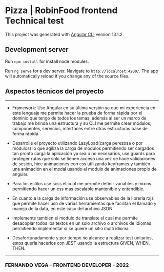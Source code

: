 # Pizza | RobinFood frontend Technical test

This project was generated with [Angular CLI](https://github.com/angular/angular-cli) version 13.1.2.

## Development server

Run `npm install` for install node modules.

Run `ng serve` for a dev server. Navigate to `http://localhost:4200/`. The app will automatically reload if you change any of the source files.

## Aspectos técnicos del proyecto
***

* Framework: Use Angular en su última versión ya que mi experiencia en este lenguaje me permite hacer la prueba de forma rápida por el dominio que tengo de todos los temas, además al ser un marco de trabajo me brinda una estructura y su CLI me permite crear módulos, componentes, servicios, interfaces entre otras estructuras base de forma rápida. 

* Desarrollé el proyecto utilizando LazyLoad(carga perezosa o por módulos) lo que agiliza la carga de módulos permitiendo ser cargados tan pronto carga la aplicación ya sea o no necesarios, use guards para proteger rutas que solo se tienen acceso una vez se hace validaciones de sesión, hice animaciones con css utilizando keyframes y también una animación en el modal usando el modulo de animaciones propio de angular.

* Para los estilos use scss el cual me permite definir variables y mixins permitiendo hacer un css mas escalable mantenible y entendible.

* En cuanto a la carga de información use observables de la librería rxjs que permite hacer uso de varias herramientas que facilitan el llamado y manejo de la data, en este caso del archivo JSON.

* Implemente también el modulo de translate el cual me permite desacoplar todos los textos en un solo archivo o archivos de idiomas permitiendo implementar si se quiere un sitio multi idioma.

* Desafortunadamente y por tiempo no alcance a realizar test unitarios, estos quería hacerlos con JEST usando la estructura GIVEN, WHEN, THEN.
***

### FERNANDO VEGA - FRONTEND DEVELOPER - 2022

